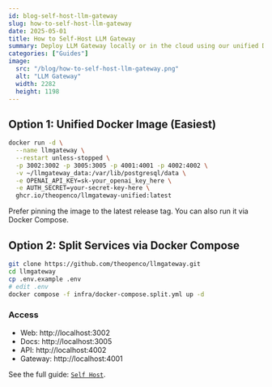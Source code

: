 ```yaml
---
id: blog-self-host-llm-gateway
slug: how-to-self-host-llm-gateway
date: 2025-05-01
title: How to Self-Host LLM Gateway
summary: Deploy LLM Gateway locally or in the cloud using our unified Docker image or split services.
categories: ["Guides"]
image:
  src: "/blog/how-to-self-host-llm-gateway.png"
  alt: "LLM Gateway"
  width: 2282
  height: 1198
---
```


## Option 1: Unified Docker Image (Easiest)

```bash
docker run -d \
  --name llmgateway \
  --restart unless-stopped \
  -p 3002:3002 -p 3005:3005 -p 4001:4001 -p 4002:4002 \
  -v ~/llmgateway_data:/var/lib/postgresql/data \
  -e OPENAI_API_KEY=sk-your_openai_key_here \
  -e AUTH_SECRET=your-secret-key-here \
  ghcr.io/theopenco/llmgateway-unified:latest
```

Prefer pinning the image to the latest release tag. You can also run it via Docker Compose.

## Option 2: Split Services via Docker Compose

```bash
git clone https://github.com/theopenco/llmgateway.git
cd llmgateway
cp .env.example .env
# edit .env
docker compose -f infra/docker-compose.split.yml up -d
```

### Access

- Web: http://localhost:3002
- Docs: http://localhost:3005
- API: http://localhost:4002
- Gateway: http://localhost:4001

See the full guide: [`Self Host`](https://raw.githubusercontent.com/theopenco/llmgateway/refs/heads/main/apps/docs/content/self-host.mdx).
